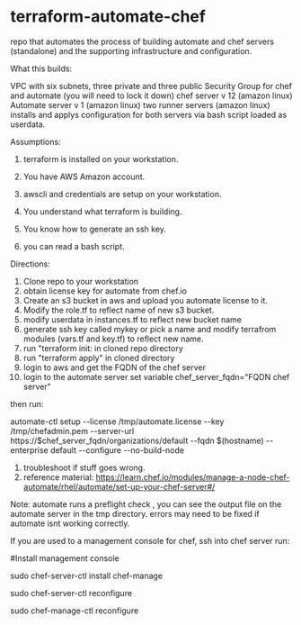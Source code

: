 # terraform-automate-chef
repo that automates the process of building automate and  chef servers (standalone) and the supporting infrastructure and configuration.

What this builds:

VPC with six subnets, three private and three public
Security Group for chef and automate (you will need to lock it down)
chef server v 12 (amazon linux)
Automate server v 1 (amazon linux)
two runner servers (amazon linux)
installs and applys configuration for both servers via bash script loaded as userdata.


Assumptions:

1. terraform is installed on your workstation.

2. You have AWS Amazon account.

3. awscli and credentials are setup on your workstation.

4. You understand what terraform is building.

5. You know how to generate an ssh key.

6. you can read a bash script.



Directions:

1. Clone repo to your workstation
2. obtain license key for automate from chef.io
3. Create an s3 bucket in aws and upload you automate license to it.
4. Modify the role.tf to reflect name of new s3 bucket.
5. modify userdata in instances.tf to reflect new bucket name
6. generate ssh key called mykey or pick a name and modify terrafrom modules (vars.tf and key.tf) to reflect new name.
7. run "terraform init: in cloned repo directory
8. run "terraform apply" in cloned directory
9. login to aws and get the FQDN of the chef server 
10. login to the automate server set variable
  chef_server_fqdn="FQDN chef server"
  
  then run: 
  
  automate-ctl setup --license /tmp/automate.license --key /tmp/chefadmin.pem --server-url https://$chef_server_fqdn/organizations/default --fqdn $(hostname) --enterprise default --configure --no-build-node
  

1. troubleshoot if stuff goes wrong.
2. reference material: https://learn.chef.io/modules/manage-a-node-chef-automate/rhel/automate/set-up-your-chef-server#/

Note:
automate runs a preflight check , you can see the output file on the automate server in the tmp directory.
errors may need to be fixed if automate isnt working correctly.


If you are used to a management console for chef,  ssh into chef server
run:

#Install management console

sudo chef-server-ctl install chef-manage

sudo chef-server-ctl reconfigure

sudo chef-manage-ctl reconfigure
